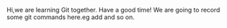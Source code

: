 Hi,we are learning Git together.
Have a good time!
We are going to record some git commands here.eg add and so on.
